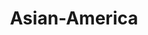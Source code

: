 ---
layout: grid
title:  Asian-America
slug:   asian-america
description: >
  Asian American books
---